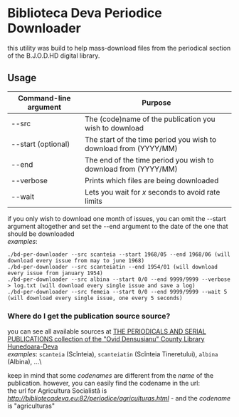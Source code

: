 # Biblioteca Deva Periodice Downloader
this utility was build to help mass-download files from the periodical section of the B.J.O.D.HD digital library.

## Usage
| Command-line argument | Purpose |
|-----------------------|---------|
| --src | The (code)name of the publication you wish to download |
| --start (optional) | The start of the time period you wish to download from (YYYY/MM) |
| --end | The end of the time period you wish to download from (YYYY/MM) |
| --verbose | Prints which files are being downloaded |
| --wait | Lets you wait for *x* seconds to avoid rate limits |

if you only wish to download one month of issues, you can omit the --start argument altogether and set the --end argument to the date of the one that should be downloaded\
*examples*:
```
./bd-per-downloader --src scanteia --start 1968/05 --end 1968/06 (will download every issue from may to june 1968)
./bd-per-downloader --src scanteiatin --end 1954/01 (will download every issue from january 1954)
./bd-per-downloader --src albina --start 0/0 --end 9999/9999 --verbose > log.txt (will download every single issue and save a log)
./bd-per-downloader --src femeia --start 0/0 --end 9999/9999 --wait 5 (will download every single issue, one every 5 seconds)
```

### Where do I get the publication source source?
you can see all available sources at [THE PERIODICALS AND SERIAL PUBLICATIONS collection of the "Ovid Densusianu" County Library Hunedoara-Deva](http://bibliotecadeva.eu:82/periodice/periodice.html)\
*examples*: `scanteia` (Scînteia), `scanteiatin` (Scînteia Tineretului), `albina` (Albina), ...\

keep in mind that some *codenames* are different from the *name* of the publication. however, you can easily find the codename in the url:\
the url for Agricultura Socialistă is *http://bibliotecadeva.eu:82/periodice/agriculturas.html* - and the *codename* is "agriculturas"